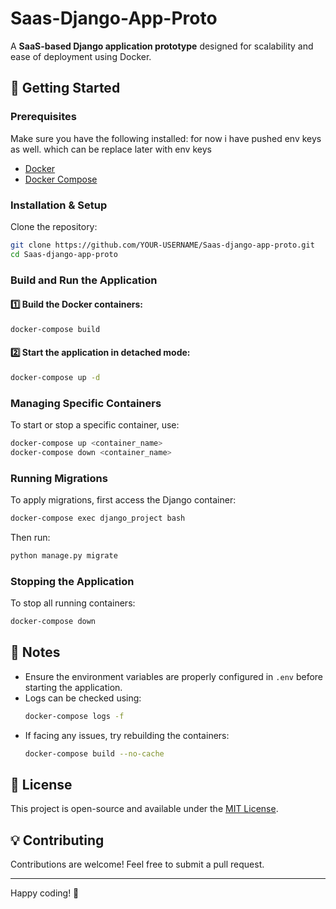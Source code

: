 # Saas-Django-App-Proto

A **SaaS-based Django application prototype** designed for scalability and ease of deployment using Docker.

## 🚀 Getting Started

### **Prerequisites**
Make sure you have the following installed:
for now i have pushed env keys as well. which can be replace later with env keys
- [Docker](https://docs.docker.com/get-docker/)
- [Docker Compose](https://docs.docker.com/compose/install/)

### **Installation & Setup**
Clone the repository:
```sh
git clone https://github.com/YOUR-USERNAME/Saas-django-app-proto.git
cd Saas-django-app-proto
```

### **Build and Run the Application**
#### 1️⃣ Build the Docker containers:
```sh
docker-compose build
```
#### 2️⃣ Start the application in detached mode:
```sh
docker-compose up -d
```

### **Managing Specific Containers**
To start or stop a specific container, use:
```sh
docker-compose up <container_name>
docker-compose down <container_name>
```

### **Running Migrations**
To apply migrations, first access the Django container:
```sh
docker-compose exec django_project bash
```
Then run:
```sh
python manage.py migrate
```

### **Stopping the Application**
To stop all running containers:
```sh
docker-compose down
```

## 📌 Notes
- Ensure the environment variables are properly configured in `.env` before starting the application.
- Logs can be checked using:
  ```sh
  docker-compose logs -f
  ```
- If facing any issues, try rebuilding the containers:
  ```sh
  docker-compose build --no-cache
  ```

## 📜 License
This project is open-source and available under the [MIT License](LICENSE).

## 💡 Contributing
Contributions are welcome! Feel free to submit a pull request.

---
Happy coding! 🚀

